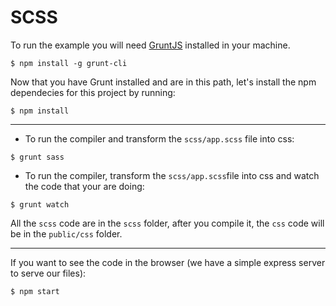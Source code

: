 # SCSS

To run the example you will need [GruntJS](https://gruntjs.com/) installed in your machine.

`$ npm install -g grunt-cli`

Now that you have Grunt installed and are in this path, let's install the npm dependecies for this project by running:

`$ npm install`

---

- To run the compiler and transform the `scss/app.scss` file into css:

`$ grunt sass`

- To run the compiler, transform the `scss/app.scss`file into css and watch the code that your are doing:

`$ grunt watch`

All the `scss` code are in the `scss` folder, after you compile it, the `css` code will be in the `public/css` folder.

---

If you want to see the code in the browser (we have a simple express server to serve our files):

`$ npm start`
